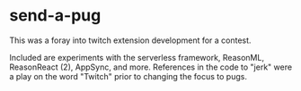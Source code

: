 # send-a-pug

This was a foray into twitch extension development for a contest.

Included are experiments with the serverless framework, ReasonML, ReasonReact (2), AppSync, and more. References in the code to "jerk" were a play on the word "Twitch" prior to changing the focus to pugs.
